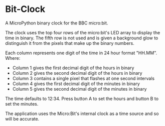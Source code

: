 # Bit-Clock

A MicroPython binary clock for the BBC micro:bit.

The clock uses the top four rows of the micro:bit's LED array to display the time in binary. The fifth row is not used and is given a background glow to distinguish it from the pixels that make up the binary numbers.

Each column represents one digit of the time in 24 hour format "HH.MM". Where:

* Column 1 gives the first decimal digit of the hours in binary
* Column 2 gives the second decimal digit of the hours in binary
* Column 3 contains a single pixel that flashes at one second intervals
* Column 4 gives the first decimal digit of the minutes in binary
* Column 5 gives the second decimal digit of the minutes in binary

The time defaults to 12:34. Press button A to set the hours and button B to set the minutes.

The application uses the Micro:Bit's internal clock as a time source and so will be accurate.
